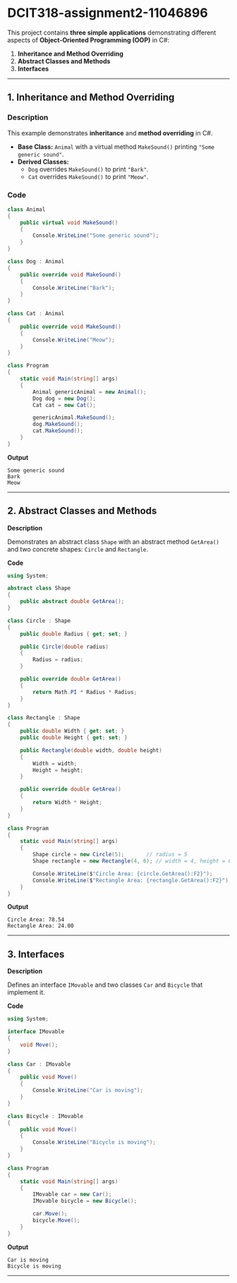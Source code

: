# DCIT318-assignment2-11046896


This project contains **three simple applications** demonstrating different aspects of **Object-Oriented Programming (OOP)** in C#:
1. **Inheritance and Method Overriding**
2. **Abstract Classes and Methods**
3. **Interfaces**

---

## 1. Inheritance and Method Overriding

### Description
This example demonstrates **inheritance** and **method overriding** in C#.

- **Base Class:** `Animal` with a virtual method `MakeSound()` printing `"Some generic sound"`.
- **Derived Classes:**  
  - `Dog` overrides `MakeSound()` to print `"Bark"`.  
  - `Cat` overrides `MakeSound()` to print `"Meow"`.

### Code
```csharp
class Animal
{
    public virtual void MakeSound()
    {
        Console.WriteLine("Some generic sound");
    }
}

class Dog : Animal
{
    public override void MakeSound()
    {
        Console.WriteLine("Bark");
    }
}

class Cat : Animal
{
    public override void MakeSound()
    {
        Console.WriteLine("Meow");
    }
}

class Program
{
    static void Main(string[] args)
    {
        Animal genericAnimal = new Animal();
        Dog dog = new Dog();
        Cat cat = new Cat();

        genericAnimal.MakeSound();
        dog.MakeSound();
        cat.MakeSound();
    }
}

```

**Output**

```
Some generic sound
Bark
Meow
```

---

## 2. Abstract Classes and Methods

**Description**

Demonstrates an abstract class `Shape` with an abstract method `GetArea()` and two concrete shapes: `Circle` and `Rectangle`.

**Code**

```csharp
using System;

abstract class Shape
{
    public abstract double GetArea();
}

class Circle : Shape
{
    public double Radius { get; set; }

    public Circle(double radius)
    {
        Radius = radius;
    }

    public override double GetArea()
    {
        return Math.PI * Radius * Radius;
    }
}

class Rectangle : Shape
{
    public double Width { get; set; }
    public double Height { get; set; }

    public Rectangle(double width, double height)
    {
        Width = width;
        Height = height;
    }

    public override double GetArea()
    {
        return Width * Height;
    }
}

class Program
{
    static void Main(string[] args)
    {
        Shape circle = new Circle(5);       // radius = 5
        Shape rectangle = new Rectangle(4, 6); // width = 4, height = 6

        Console.WriteLine($"Circle Area: {circle.GetArea():F2}");
        Console.WriteLine($"Rectangle Area: {rectangle.GetArea():F2}");
    }
}
```

**Output**

```
Circle Area: 78.54
Rectangle Area: 24.00
```

---

## 3. Interfaces

**Description**

Defines an interface `IMovable` and two classes `Car` and `Bicycle` that implement it.

**Code**

```csharp
using System;

interface IMovable
{
    void Move();
}

class Car : IMovable
{
    public void Move()
    {
        Console.WriteLine("Car is moving");
    }
}

class Bicycle : IMovable
{
    public void Move()
    {
        Console.WriteLine("Bicycle is moving");
    }
}

class Program
{
    static void Main(string[] args)
    {
        IMovable car = new Car();
        IMovable bicycle = new Bicycle();

        car.Move();
        bicycle.Move();
    }
}
```

**Output**

```
Car is moving
Bicycle is moving
```

---

